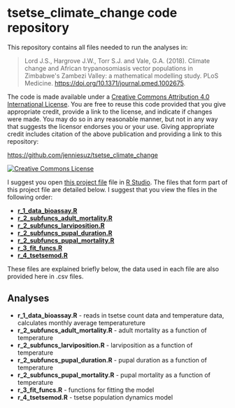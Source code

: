 

# <span xmlns:dct="http://purl.org/dc/terms/" property="dct:title">tsetse_climate_change code repository</span>

This repository contains all files needed to run the analyses in:

> <span xmlns:cc="http://creativecommons.org/ns#" property="cc:attributionName">Lord J.S., Hargrove J.W., Torr S.J. and Vale, G.A. (2018). Climate change and African trypanosomiasis vector populations in Zimbabwe's Zambezi Valley: a mathematical modelling study.
PLoS Medicine. https://doi.org/10.1371/journal.pmed.1002675.


The code is made available under a <a rel="license" href="http://creativecommons.org/licenses/by/4.0/">Creative Commons Attribution 4.0 International License</a>. You are free to reuse this code provided that you give appropriate credit, provide a link to the license, and indicate if changes were made. You may do so in any reasonable manner, but not in any way that suggests the licensor endorses you or your use. Giving appropriate credit includes citation of the above publication and providing a link to this repository:

<a xmlns:dct="http://purl.org/dc/terms/" href="https://github.com/jenniesuz/tsetse_climate_change" rel="dct:source">https://github.com/jenniesuz/tsetse_climate_change</a>

<a rel="license" href="http://creativecommons.org/licenses/by/4.0/"><img alt="Creative Commons License" style="border-width:0" src="https://i.creativecommons.org/l/by/4.0/88x31.png" /></a><br />

I suggest you open [this project file](tsetse_climate_change.Rproj) file in [R Studio](rstudio.org). The files that form part of this project file are detailed below. I suggest that you view the files in the following order:
- [**r_1_data_bioassay.R**](r_1_data_bioassay.R)
- [**r_2_subfuncs_adult_mortality.R**](r_2_subfuncs_adult_mortality.R) 
- [**r_2_subfuncs_larviposition.R**](r_2_subfuncs_larviposition.R)
- [**r_2_subfuncs_pupal_duration.R**](r_2_subfuncs_pupal_duration.R)
- [**r_2_subfuncs_pupal_mortality.R**](r_2_subfuncs_pupal_mortality.R)
- [**r_3_fit_funcs.R**](r_3_fit_funcs.R)
- [**r_4_tsetsemod.R**](r_4_tsetsemod.R)


These files are explained briefly below, the data used in each file are also provided here in .csv files.

## Analyses
- **r_1_data_bioassay.R** - reads in tsetse count data and temperature data, calculates monthly average temperatureture
- **r_2_subfuncs_adult_mortality.R** - adult mortality as a function of temperature
- **r_2_subfuncs_larviposition.R** - larviposition as a function of temperature
- **r_2_subfuncs_pupal_duration.R** - pupal duration as a function of temperature
- **r_2_subfuncs_pupal_mortality.R** - pupal mortality as a function of temperature
- **r_3_fit_funcs.R** - functions for fitting the model
- **r_4_tsetsemod.R** - tsetse population dynamics model
